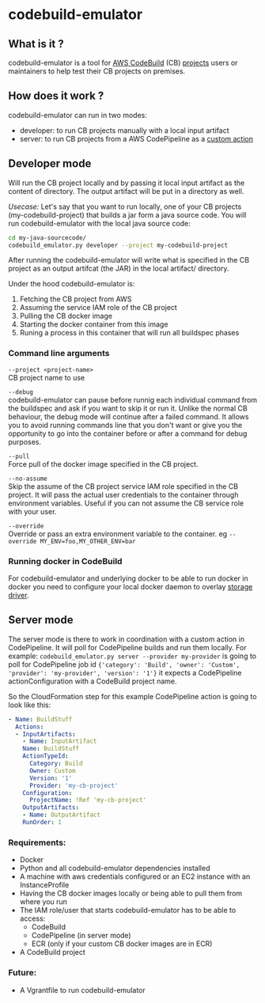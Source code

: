 # codebuild-emulator

## What is it ?
codebuild-emulator is a tool for [AWS CodeBuild](https://aws.amazon.com/codebuild/) (CB) [projects](http://docs.aws.amazon.com/codebuild/latest/userguide/build-projects-working.html) users or maintainers to help test their CB projects on premises.

## How does it work ?
codebuild-emulator can run in two modes:
* developer: to run CB projects manually with a local input artifact
* server: to run CB projects from a AWS CodePipeline as a [custom action](http://docs.aws.amazon.com/codepipeline/latest/userguide/actions-create-custom-action.html)

## Developer mode
Will run the CB project locally and by passing it local input artifact as the content of directory. The output artifact will be put in a directory as well. 

_Usecase:_ Let's say that you want to run locally, one of your CB projects (my-codebuild-project) that builds a jar form a java source code. You will run codebuild-emulator with the local java source code:  
```sh
cd my-java-sourcecode/
codebuild_emulator.py developer --project my-codebuild-project
```  
After running the codebuild-emulator will write what is specified in the CB project as an output artifcat (the JAR) in the local artifact/ directory.

Under the hood codebuild-emulator is:
1. Fetching the CB project from AWS
2. Assuming the service IAM role of the CB project
3. Pulling the CB docker image 
4. Starting the docker container from this image 
5. Runing a process in this container that will run all buildspec phases

### Command line arguments
```--project <project-name>```  
CB project name to use

```--debug```  
codebuild-emulator can pause before runnig each individual command from the buildspec and ask if you want to skip it or run it. Unlike the normal CB behaviour, the debug mode will continue after a failed command. 
It allows you to avoid running commands line that you don't want or give you the opportunity to go into the container before or after a command for debug purposes.

```--pull```  
Force pull of the docker image specified in the CB project.

```--no-assume```  
Skip the assume of the CB project service IAM role specified in the CB project. It will pass the actual user credentials to the container through environment variables. Useful if you can not assume the CB service role with your user. 

```--override```  
Override or pass an extra environment variable to the container. eg ``--override MY_ENV=foo,MY_OTHER_ENV=bar``

### Running docker in CodeBuild
For codebuild-emulator and underlying docker to be able to run docker in docker you need to configure your local docker daemon to overlay [storage driver](https://docs.docker.com/engine/userguide/storagedriver/overlayfs-driver/).

## Server mode
The server mode is there to work in coordination with a custom action in CodePipeline. It will poll for CodePipeline builds and run them locally.
For example:  ```codebuild_emulator.py server --provider my-provider```
is going to poll for CodePipeline job id ``{'category': 'Build', 'owner': 'Custom', 'provider': 'my-provider', 'version': '1'}`` it expects a CodePipeline actionConfiguration with a CodeBuild project name. 

So the CloudFormation step for this example CodePipeline action is going to look like this:
```yaml         
- Name: BuildStuff
  Actions:
  - InputArtifacts:
    - Name: InputArtifact
    Name: BuildStuff
    ActionTypeId:
      Category: Build
      Owner: Custom
      Version: '1'
      Provider: 'my-cb-project'
    Configuration:
      ProjectName: !Ref 'my-cb-project'
    OutputArtifacts:
    - Name: OutputArtifact
    RunOrder: 1
```

### Requirements:
- Docker 
- Python and all codebuild-emulator dependencies installed
- A machine with aws credentials configured or an EC2 instance with an InstanceProfile
- Having the CB docker images locally or being able to pull them from where you run
- The IAM role/user that starts codebuild-emulator has to be able to access:
  * CodeBuild
  * CodePipeline (in server mode)
  * ECR (only if your custom CB docker images are in ECR)
- A CodeBuild project

### Future:
- A Vgrantfile to run codebuild-emulator
